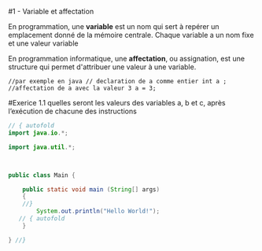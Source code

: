 #1 - Variable et affectation 

En programmation, une **variable** est un nom qui sert à repérer un emplacement donné de la mémoire centrale.
Chaque variable a  un nom fixe et une valeur variable 

En  programmation informatique, une **affectation**, ou assignation, est une structure qui permet d'attribuer une valeur à une variable.

``
//par exemple en java
// declaration de a comme entier
int a ;
//affectation de a avec la valeur 3
a = 3;
``


#Exerice 1.1 
quelles seront les valeurs des variables a, b et c, après l’exécution de chacune des instructions 
```java runnable
// { autofold
import java.io.*;

import java.util.*;



public class Main {

    public static void main (String[] args)  
    {
    //}    
        System.out.println("Hello World!");
   // { autofold
    }

} //}
```